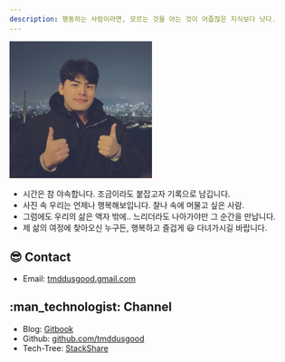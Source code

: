 ```yaml
---
description: 행동하는 사람이라면, 모르는 것을 아는 것이 어줍잖은 지식보다 낫다.
---
```

<img src=".gitbook/assets/Seungyeon_Kang.jpeg" width=50% height=50%/>

* 시간은 참 야속합니다. 조금이라도 붙잡고자 기록으로 남깁니다.
* 사진 속 우리는 언제나 행복해보입니다. 찰나 속에 머물고 싶은 사람.
* 그럼에도 우리의 삶은 액자 밖에.. 느리더라도 나아가야만 그 순간을 만납니다.
* 제 삶의 여정에 찾아오신 누구든, 행복하고 즐겁게 :smiley: 다녀가시길 바랍니다.

## :sunglasses: Contact
* Email: [tmddusgood.gmail.com](tmddusgood@gmail.com)

## :man\_technologist: Channel
* Blog: [Gitbook](https://seungyeon-kang.gitbook.io/yeons-log-frame)
* Github: [github.com/tmddusgood](https://github.com/tmddusgood)
* Tech-Tree: [StackShare](https://stackshare.io/tmddusgood/my-stack)